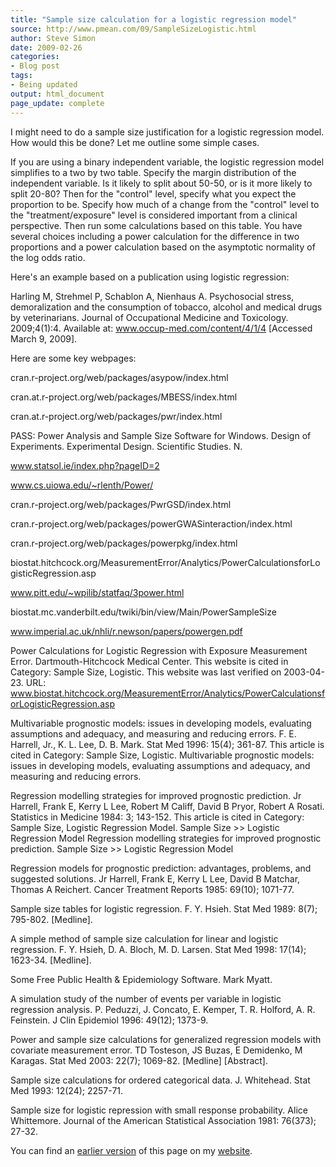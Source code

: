 ```yaml
---
title: "Sample size calculation for a logistic regression model"
source: http://www.pmean.com/09/SampleSizeLogistic.html
author: Steve Simon
date: 2009-02-26
categories:
- Blog post
tags:
- Being updated
output: html_document
page_update: complete
---
```


I might need to do a sample size justification for a logistic regression model. How would this be done? Let me outline some simple cases.

If you are using a binary independent variable, the logistic regression model simplifies to a two by two table. Specify the margin distribution of the independent variable. Is it likely to split about 50-50, or is it more likely to split 20-80? Then for the "control" level, specify what you expect the proportion to be. Specify how much of a change from the "control" level to the "treatment/exposure" level is considered important from a clinical perspective. Then run some calculations based on this table. You have several choices including a power calculation for the difference in two proportions and a power calculation based on the asymptotic normality of the log odds ratio.

Here's an example based on a publication using logistic regression:

Harling M, Strehmel P, Schablon A, Nienhaus A. Psychosocial stress, demoralization and the consumption of tobacco, alcohol and medical drugs by veterinarians. Journal of Occupational Medicine and Toxicology. 2009;4(1):4. Available at: www.occup-med.com/content/4/1/4 [Accessed March 9, 2009].

Here are some key webpages:

cran.r-project.org/web/packages/asypow/index.html

cran.at.r-project.org/web/packages/MBESS/index.html

cran.at.r-project.org/web/packages/pwr/index.html

PASS: Power Analysis and Sample Size Software for Windows. Design of Experiments. Experimental Design. Scientific Studies. N.

www.statsol.ie/index.php?pageID=2

www.cs.uiowa.edu/~rlenth/Power/

cran.r-project.org/web/packages/PwrGSD/index.html

cran.r-project.org/web/packages/powerGWASinteraction/index.html

cran.r-project.org/web/packages/powerpkg/index.html

biostat.hitchcock.org/MeasurementError/Analytics/PowerCalculationsforLogisticRegression.asp

www.pitt.edu/~wpilib/statfaq/3power.html

biostat.mc.vanderbilt.edu/twiki/bin/view/Main/PowerSampleSize

www.imperial.ac.uk/nhli/r.newson/papers/powergen.pdf

 

Power Calculations for Logistic Regression with Exposure Measurement Error. Dartmouth-Hitchcock Medical Center. This website is cited in Category: Sample Size, Logistic. This website was last verified on 2003-04-23. URL: www.biostat.hitchcock.org/MeasurementError/Analytics/PowerCalculationsforLogisticRegression.asp

Multivariable prognostic models: issues in developing models, evaluating assumptions and adequacy, and measuring and reducing errors. F. E. Harrell, Jr., K. L. Lee, D. B. Mark. Stat Med 1996: 15(4); 361-87. This article is cited in Category: Sample Size, Logistic. Multivariable prognostic models: issues in developing models, evaluating assumptions and adequacy, and measuring and reducing errors.

Regression modelling strategies for improved prognostic prediction. Jr Harrell, Frank E, Kerry L Lee, Robert M Califf, David B Pryor, Robert A Rosati. Statistics in Medicine 1984: 3; 143-152. This article is cited in Category: Sample Size, Logistic Regression Model. Sample Size >> Logistic Regression Model Regression modelling strategies for improved prognostic prediction. Sample Size >> Logistic Regression Model

Regression models for prognostic prediction: advantages, problems, and suggested solutions. Jr Harrell, Frank E, Kerry L Lee, David B Matchar, Thomas A Reichert. Cancer Treatment Reports 1985: 69(10); 1071-77.

Sample size tables for logistic regression. F. Y. Hsieh. Stat Med 1989: 8(7); 795-802. [Medline].

A simple method of sample size calculation for linear and logistic regression. F. Y. Hsieh, D. A. Bloch, M. D. Larsen. Stat Med 1998: 17(14); 1623-34. [Medline].

Some Free Public Health & Epidemiology Software. Mark Myatt.

A simulation study of the number of events per variable in logistic regression analysis. P. Peduzzi, J. Concato, E. Kemper, T. R. Holford, A. R. Feinstein. J Clin Epidemiol 1996: 49(12); 1373-9.

Power and sample size calculations for generalized regression models with covariate measurement error. TD Tosteson, JS Buzas, E Demidenko, M Karagas. Stat Med 2003: 22(7); 1069-82. [Medline] [Abstract].

Sample size calculations for ordered categorical data. J. Whitehead. Stat Med 1993: 12(24); 2257-71.

Sample size for logistic repression with small response probability. Alice Whittemore. Journal of the American Statistical Association 1981: 76(373); 27-32.

You can find an [earlier version][sim1] of this page on my [website][sim2].

[sim1]: http://www.pmean.com/09/sample-size-logistic.html
[sim2]: http://www.pmean.com
